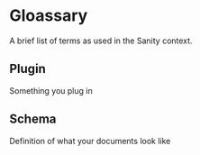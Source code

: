 # Gloassary

A brief list of terms as used in the Sanity context.


## Plugin
Something you plug in

## Schema
Definition of what your documents look like
